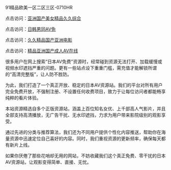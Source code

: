 91精品欧美一区二区三区-0710HR

点击访问：<a href="https://heiliaoow5kzm.pages.dev">亚洲国产美女精品久久综合</a>

点击访问：<a href="https://heiliaozj3tjd.pages.dev">日韩男同AV免</a>

点击访问：<a href="https://heiliaozj3tjd.pages.dev">久久精品国产亚洲电影</a>

点击访问：<a href="https://heiliaowt0d7p.pages.dev">精品亚洲国产成人AⅤ在线</a>




很多用户在网上搜索“日本AV免费”资源时，经常碰到资源无法打开、加载缓慢或视频水印遮挡严重的问题。更有一些站点设下重重门槛，需充值才能解锁所谓的“高清完整版”，让人防不胜防。

为此，我们打造了一个真正开放、稳定的日本AV资源站。我们的平台对所有用户完全免费开放，不强制注册、不设置任何收费项目，致力于让每位访问者都能畅享纯粹的看片体验。

本站资源精选自多个正版资源站，涵盖上百位知名女优、上千部高人气影片，并且全部支持高清播放，无广告干扰、无水印遮挡，力求为用户带来影院级别的观影享受。

通过先进的分类与推荐算法，我们还为不同用户提供个性化内容推送，帮助你在海量资源中迅速定位自己喜好的内容。同时，我们重视资源的更新频率，确保每天都有新片上线。

如果你厌倦了那些花哨却无用的网站，不妨收藏我们这个真正免费、零干扰的日本AV资源站，让观影变得简单、直接、无忧。

<span style="display:none;">[Canonical link]( https://github.com/ln20250710/riben251 ）</span>
